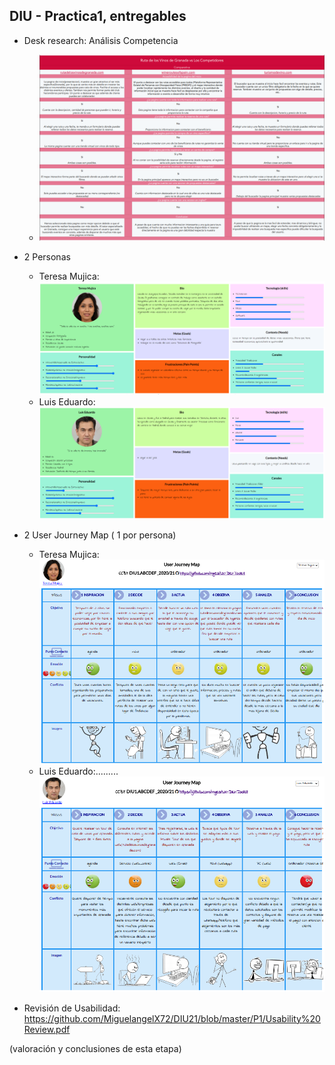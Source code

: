 ## DIU - Practica1, entregables




- Desk research: Análisis Competencia

  -  ![Analisis-Competitivo](../img/Analisis-Competitivo.png)
- 2 Personas 

  - Teresa Mujica:![Teresa-Mujica](../img/Teresa-Mujica.png)
  - Luis Eduardo:![Luis-Eduardo](../img/Luis-Eduardo.png)
- 2 User Journey Map  ( 1 por persona)

  - Teresa Mujica:![Teresa-Mujica-JourneyMap](../img/Teresa-Mujica-JourneyMap.png)
  - Luis Eduardo:.........![Luis-Eduardo-JourneyMap](../img/Luis-Eduardo-JourneyMap.png)
- Revisión de Usabilidad: https://github.com/MiguelangelX72/DIU21/blob/master/P1/Usability%20Review.pdf


(valoración y conclusiones de esta etapa)
